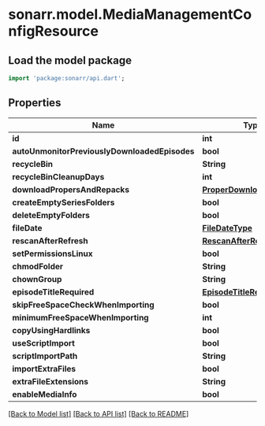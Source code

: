 # sonarr.model.MediaManagementConfigResource

## Load the model package
```dart
import 'package:sonarr/api.dart';
```

## Properties
Name | Type | Description | Notes
------------ | ------------- | ------------- | -------------
**id** | **int** |  | [optional] 
**autoUnmonitorPreviouslyDownloadedEpisodes** | **bool** |  | [optional] 
**recycleBin** | **String** |  | [optional] 
**recycleBinCleanupDays** | **int** |  | [optional] 
**downloadPropersAndRepacks** | [**ProperDownloadTypes**](ProperDownloadTypes.md) |  | [optional] 
**createEmptySeriesFolders** | **bool** |  | [optional] 
**deleteEmptyFolders** | **bool** |  | [optional] 
**fileDate** | [**FileDateType**](FileDateType.md) |  | [optional] 
**rescanAfterRefresh** | [**RescanAfterRefreshType**](RescanAfterRefreshType.md) |  | [optional] 
**setPermissionsLinux** | **bool** |  | [optional] 
**chmodFolder** | **String** |  | [optional] 
**chownGroup** | **String** |  | [optional] 
**episodeTitleRequired** | [**EpisodeTitleRequiredType**](EpisodeTitleRequiredType.md) |  | [optional] 
**skipFreeSpaceCheckWhenImporting** | **bool** |  | [optional] 
**minimumFreeSpaceWhenImporting** | **int** |  | [optional] 
**copyUsingHardlinks** | **bool** |  | [optional] 
**useScriptImport** | **bool** |  | [optional] 
**scriptImportPath** | **String** |  | [optional] 
**importExtraFiles** | **bool** |  | [optional] 
**extraFileExtensions** | **String** |  | [optional] 
**enableMediaInfo** | **bool** |  | [optional] 

[[Back to Model list]](../README.md#documentation-for-models) [[Back to API list]](../README.md#documentation-for-api-endpoints) [[Back to README]](../README.md)


